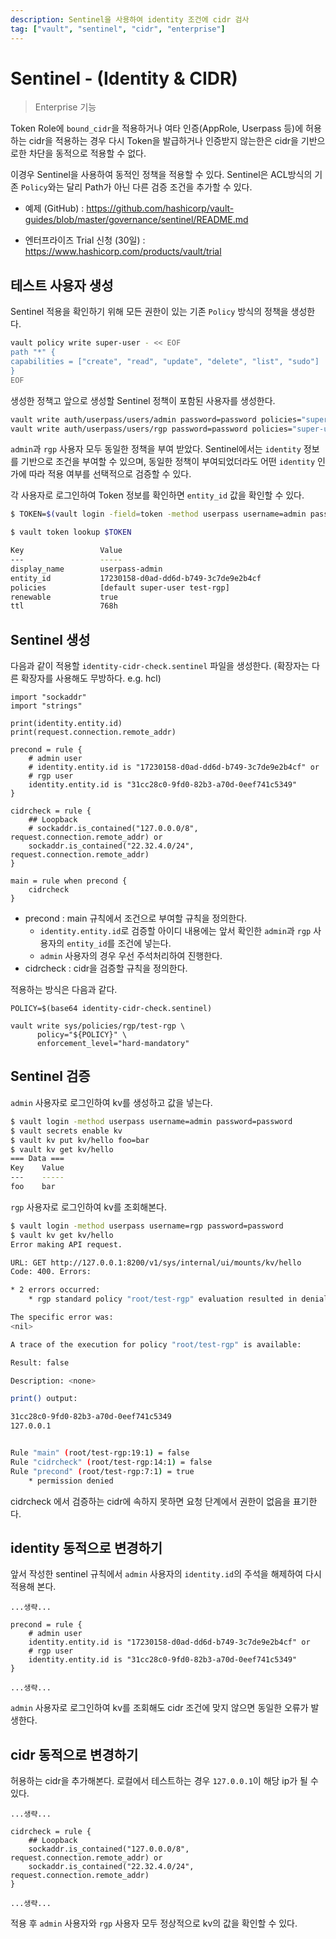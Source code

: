 ```yaml
---
description: Sentinel을 사용하여 identity 조건에 cidr 검사
tag: ["vault", "sentinel", "cidr", "enterprise"]
---
```

# Sentinel - (Identity & CIDR)

> Enterprise 기능

Token Role에 `bound_cidr`을 적용하거나 여타 인증(AppRole, Userpass 등)에 허용하는 cidr을 적용하는 경우 다시 Token을 발급하거나 인증받지 않는한은 cidr을 기반으로한 차단을 동적으로 적용할 수 없다.

이경우 Sentinel을 사용하여 동적인 정책을 적용할 수 있다. Sentinel은 ACL방식의 기존 `Policy`와는 달리 Path가 아닌 다른 검증 조건을 추가할 수 있다.

- 예제 (GitHub) : <https://github.com/hashicorp/vault-guides/blob/master/governance/sentinel/README.md>

- 엔터프라이즈 Trial 신청 (30일) : <https://www.hashicorp.com/products/vault/trial>

## 테스트 사용자 생성

Sentinel 적용을 확인하기 위해 모든 권한이 있는 기존 `Policy` 방식의 정책을 생성한다.

```bash
vault policy write super-user - << EOF
path "*" {
capabilities = ["create", "read", "update", "delete", "list", "sudo"]
}
EOF
```

생성한 정책고 앞으로 생성할 Sentinel 정책이 포함된 사용자를 생성한다.

```bash
vault write auth/userpass/users/admin password=password policies="super-user, test-rgp"
vault write auth/userpass/users/rgp password=password policies="super-user, test-rgp"
```

`admin`과 `rgp` 사용자 모두 동일한 정책을 부여 받았다. Sentinel에서는 `identity` 정보를 기반으로 조건을 부여할 수 있으며, 동일한 정책이 부여되었더라도 어떤 `identity` 인가에 따라 적용 여부를 선택적으로 검증할 수 있다.

각 사용자로 로그인하여 Token 정보를 확인하면 `entity_id` 값을 확인할 수 있다.

```bash
$ TOKEN=$(vault login -field=token -method userpass username=admin password=password)

$ vault token lookup $TOKEN

Key                 Value
---                 -----
display_name        userpass-admin
entity_id           17230158-d0ad-dd6d-b749-3c7de9e2b4cf
policies            [default super-user test-rgp]
renewable           true
ttl                 768h
```

## Sentinel 생성

다음과 같이 적용할 `identity-cidr-check.sentinel` 파일을 생성한다. (확장자는 다른 확장자를 사용해도 무방하다. e.g. hcl)

```hcl
import "sockaddr"
import "strings"

print(identity.entity.id)
print(request.connection.remote_addr)

precond = rule {
    # admin user
    # identity.entity.id is "17230158-d0ad-dd6d-b749-3c7de9e2b4cf" or
    # rgp user
    identity.entity.id is "31cc28c0-9fd0-82b3-a70d-0eef741c5349"
}

cidrcheck = rule {
    ## Loopback
    # sockaddr.is_contained("127.0.0.0/8", request.connection.remote_addr) or 
    sockaddr.is_contained("22.32.4.0/24", request.connection.remote_addr)
}

main = rule when precond {
    cidrcheck
}
```

- precond : main 규칙에서 조건으로 부여할 규칙을 정의한다.
  - `identity.entity.id`로 검증할 아이디 내용에는 앞서 확인한 `admin`과 `rgp` 사용자의 `entity_id`를 조건에 넣는다.
  - `admin` 사용자의 경우 우선 주석처리하여 진행한다.
- cidrcheck : cidr을 검증할 규칙을 정의한다.

적용하는 방식은 다음과 같다.
```
POLICY=$(base64 identity-cidr-check.sentinel)

vault write sys/policies/rgp/test-rgp \
      policy="${POLICY}" \
      enforcement_level="hard-mandatory"
```

## Sentinel 검증

`admin` 사용자로 로그인하여 kv를 생성하고 값을 넣는다.

```bash
$ vault login -method userpass username=admin password=password
$ vault secrets enable kv
$ vault kv put kv/hello foo=bar
$ vault kv get kv/hello
=== Data ===
Key    Value
---    -----
foo    bar
```

`rgp` 사용자로 로그인하여 kv를 조회해본다.

```bash
$ vault login -method userpass username=rgp password=password
$ vault kv get kv/hello
Error making API request.

URL: GET http://127.0.0.1:8200/v1/sys/internal/ui/mounts/kv/hello
Code: 400. Errors:

* 2 errors occurred:
	* rgp standard policy "root/test-rgp" evaluation resulted in denial.

The specific error was:
<nil>

A trace of the execution for policy "root/test-rgp" is available:

Result: false

Description: <none>

print() output:

31cc28c0-9fd0-82b3-a70d-0eef741c5349
127.0.0.1


Rule "main" (root/test-rgp:19:1) = false
Rule "cidrcheck" (root/test-rgp:14:1) = false
Rule "precond" (root/test-rgp:7:1) = true
	* permission denied
```

cidrcheck 에서 검증하는 cidr에 속하지 못하면 요청 단계에서 권한이 없음을 표기한다.

## identity 동적으로 변경하기

앞서 작성한 sentinel 규칙에서 `admin` 사용자의 `identity.id`의 주석을 해제하여 다시 적용해 본다.

```hcl {5}
...생략...

precond = rule {
    # admin user
    identity.entity.id is "17230158-d0ad-dd6d-b749-3c7de9e2b4cf" or
    # rgp user
    identity.entity.id is "31cc28c0-9fd0-82b3-a70d-0eef741c5349"
}

...생략...
```

`admin` 사용자로 로그인하여 kv를 조회해도 cidr 조건에 맞지 않으면 동일한 오류가 발생한다.

## cidr 동적으로 변경하기

허용하는 cidr을 추가해본다. 로컬에서 테스트하는 경우 `127.0.0.1`이 해당 ip가 될 수 있다.

```hcl {4}
...생략...

cidrcheck = rule {
    ## Loopback
    sockaddr.is_contained("127.0.0.0/8", request.connection.remote_addr) or 
    sockaddr.is_contained("22.32.4.0/24", request.connection.remote_addr)
}

...생략...
```

적용 후 `admin` 사용자와 `rgp` 사용자 모두 정상적으로 kv의 값을 확인할 수 있다.
